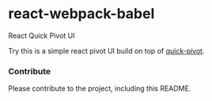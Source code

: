 # react-webpack-babel
React Quick Pivot UI

Try this is a simple react pivot UI build on top of [quick-pivot](https://github.com/pat310/quick-pivot).

### Contribute
Please contribute to the project, including this README.
